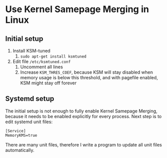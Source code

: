 # Use Kernel Samepage Merging in Linux

## Initial setup
1. Install KSM-tuned
    1. `sudo apt-get install ksmtuned`
1. Edit file `/etc/ksmtuned.conf`
    1. Uncomment all lines
    1. Increase `KSM_THRES_COEF`, because KSM will stay disabled when memory usage is below this threshold, and with pagefile enabled, KSM might stay off forever

## Systemd setup
The initial setup is not enough to fully enable Kernel Samepage Merging, because it needs to be enabled explicitly for every process.
Next step is to edit systemd unit files:

    [Service]
    MemoryKMS=true

There are many unit files, therefore I write a program to update all unit files automatically.